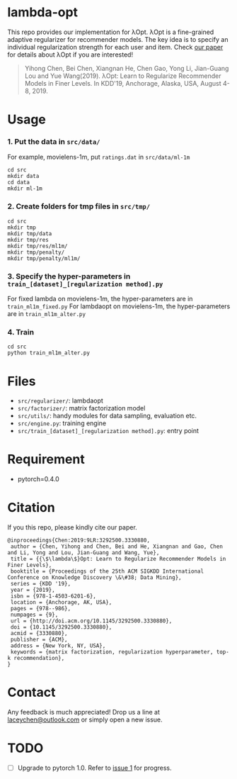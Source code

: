 # lambda-opt
This repo provides our implementation for λOpt. λOpt is a fine-grained adaptive regularizer for recommender models. The key idea is to specify an individual regularization strength for each user and item. Check [our paper](https://arxiv.org/abs/1905.11596) for details about λOpt if you are interested!

> Yihong Chen, Bei Chen, Xiangnan He, Chen Gao, Yong Li, Jian-Guang Lou and Yue Wang(2019). λOpt: Learn to Regularize Recommender Models in Finer Levels. In KDD'19, Anchorage, Alaska, USA, August 4-8, 2019.

# Usage

### 1. Put the data in `src/data/`
For example, movielens-1m, put `ratings.dat` in `src/data/ml-1m`
```
cd src
mkdir data
cd data 
mkdir ml-1m
```

### 2. Create folders for tmp files in `src/tmp/`
```
cd src
mkdir tmp
mkdir tmp/data
mkdir tmp/res
mkdir tmp/res/ml1m/
mkdir tmp/penalty/
mkdir tmp/penalty/ml1m/
```

### 3. Specify the hyper-parameters in `train_[dataset]_[regularization method].py`
For fixed lambda on movielens-1m, the hyper-parameters are in `train_ml1m_fixed.py`
For lambdaopt on movielens-1m, the hyper-parameters are in `train_ml1m_alter.py`

### 4. Train
```
cd src
python train_ml1m_alter.py
```

# Files

- `src/regularizer/`: lambdaopt
- `src/factorizer/`: matrix factorization model
- `src/utils/`: handy modules for data sampling, evaluation etc.
- `src/engine.py`: training engine
- `src/train_[dataset]_[regularization method].py`: entry point

# Requirement
- pytorch=0.4.0

# Citation
If you this repo, please kindly cite our paper.
```
@inproceedings{Chen:2019:9LR:3292500.3330880,
 author = {Chen, Yihong and Chen, Bei and He, Xiangnan and Gao, Chen and Li, Yong and Lou, Jian-Guang and Wang, Yue},
 title = {{\$\lambda\$}Opt: Learn to Regularize Recommender Models in Finer Levels},
 booktitle = {Proceedings of the 25th ACM SIGKDD International Conference on Knowledge Discovery \&\#38; Data Mining},
 series = {KDD '19},
 year = {2019},
 isbn = {978-1-4503-6201-6},
 location = {Anchorage, AK, USA},
 pages = {978--986},
 numpages = {9},
 url = {http://doi.acm.org/10.1145/3292500.3330880},
 doi = {10.1145/3292500.3330880},
 acmid = {3330880},
 publisher = {ACM},
 address = {New York, NY, USA},
 keywords = {matrix factorization, regularization hyperparameter, top-k recommendation},
} 
```
# Contact
Any feedback is much appreciated! Drop us a line at laceychen@outlook.com or simply open a new issue.

# TODO
- [ ] Upgrade to pytorch 1.0. Refer to [issue 1](https://github.com/LaceyChen17/lambda-opt/issues/1) for progress.



